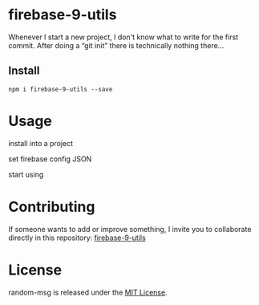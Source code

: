 
# firebase-9-utils

Whenever I start a new project, I don't know what to write for the first commit. After doing a “git init” there is technically nothing there...

## Install

```npm
npm i firebase-9-utils --save
```

# Usage

install into a project

set firebase config JSON 

start using 

# Contributing
If someone wants to add or improve something, I invite you to collaborate directly in this repository: [firebase-9-utils](https://github.com/raulzarzadev/firebase-utils.git)

# License
random-msg is released under the [MIT License](https://opensource.org/licenses/MIT).
